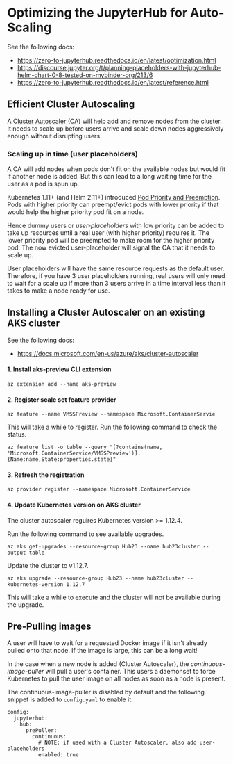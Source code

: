 # Optimizing the JupyterHub for Auto-Scaling

See the following docs:
* https://zero-to-jupyterhub.readthedocs.io/en/latest/optimization.html
* https://discourse.jupyter.org/t/planning-placeholders-with-jupyterhub-helm-chart-0-8-tested-on-mybinder-org/213/6
* https://zero-to-jupyterhub.readthedocs.io/en/latest/reference.html

## Efficient Cluster Autoscaling

A [Cluster Autoscaler (CA)](https://github.com/kubernetes/autoscaler/tree/master/cluster-autoscaler) will help add and remove nodes from the cluster.
It needs to scale up before users arrive and scale down nodes aggressively enough without disrupting users.

### Scaling up in time (user placeholders)

A CA will add nodes when pods don't fit on the available nodes but would fit if another node is added.
But this can lead to a long waiting time for the user as a pod is spun up.

Kubernetes 1.11+ (and Helm 2.11+) introduced [Pod Priority and Preemption](https://kubernetes.io/docs/concepts/configuration/pod-priority-preemption/).
Pods with higher priority can preempt/evict pods with lower priority if that would help the higher priority pod fit on a node.

Hence dummy users or _user-placeholders_ with low priority can be added to take up resources until a real user (with higher priority) requires it.
The lower priority pod will be preempted to make room for the higher priority pod.
The now evicted user-placeholder will signal the CA that it needs to scale up.

User placeholders will have the same resource requests as the default user.
Therefore, if you have 3 user placeholders running, real users will only need to wait for a scale up if more than 3 users arrive in a time interval less than it takes to make a node ready for use.

## Installing a Cluster Autoscaler on an existing AKS cluster

See the following docs:
* https://docs.microsoft.com/en-us/azure/aks/cluster-autoscaler

#### 1. Install aks-preview CLI extension

```
az extension add --name aks-preview
```

#### 2. Register scale set feature provider

```
az feature --name VMSSPreview --namespace Microsoft.ContainerServie
```

This will take a while to register.
Run the following command to check the status.

```
az feature list -o table --query "[?contains(name, 'Microsoft.ContainerService/VMSSPreview')].{Name:name,State:properties.state}"
```

#### 3. Refresh the registration

```
az provider register --namespace Microsoft.ContainerService
```

#### 4. Update Kubernetes version on AKS cluster

The cluster autoscaler reguires Kubernetes version >= 1.12.4.

Run the following command to see available upgrades.

```
az aks get-upgrades --resource-group Hub23 --name hub23cluster --output table
```

Update the cluster to v1.12.7.

```
az aks upgrade --resource-group Hub23 --name hub23cluster --kubernetes-version 1.12.7
```

This will take a while to execute and the cluster will not be available during the upgrade.




## Pre-Pulling images

A user will have to wait for a requested Docker image if it isn't already pulled onto that node.
If the image is large, this can be a long wait!

In the case when a new node is added (Cluster Autoscaler), the _continuous-image-puller_ will pull a user's container.
This users a daemonset to force Kubernetes to pull the user image on all nodes as soon as a node is present.

The continuous-image-puller is disabled by default and the following snippet is added to `config.yaml` to enable it.

```
config:
  jupyterhub:
    hub:
      prePuller:
        continuous:
          # NOTE: if used with a Cluster Autoscaler, also add user-placeholders
          enabled: true
```
